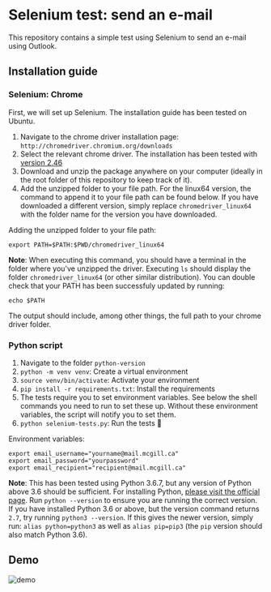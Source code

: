 # Selenium test: send an e-mail

This repository contains a simple test using Selenium to send an e-mail using Outlook.

## Installation guide

### Selenium: Chrome
First, we will set up Selenium. The installation guide has been tested on Ubuntu.

1. Navigate to the chrome driver installation page: `http://chromedriver.chromium.org/downloads`
2. Select the relevant chrome driver. The installation has been tested with [version 2.46](https://chromedriver.storage.googleapis.com/index.html?path=2.46/)
3. Download and unzip the package anywhere on your computer (ideally in the root folder of this repository to keep track of it).
4. Add the unzipped folder to your file path. For the linux64 version, the command to append it to your file path can be found below. If you have downloaded a different version, simply replace `chromedriver_linux64` with the folder name for the version you have downloaded. 

Adding the unzipped folder to your file path:
```
export PATH=$PATH:$PWD/chromedriver_linux64
```
**Note**: When executing this command, you should have a terminal in the folder where you've unzipped the driver. Executing `ls` should display the folder `chromedriver_linux64` (or other similar distribution).
You can double check that your PATH has been successfuly updated by running:
```
echo $PATH
```
The output should include, among other things, the full path to your chrome driver folder.

### Python script

1. Navigate to the folder `python-version`
2. `python -m venv venv`: Create a virtual environment
3. `source venv/bin/activate`: Activate your environment
4. `pip install -r requirements.txt`: Install the requirements
5. The tests require you to set environment variables. See below the shell commands you need to run to set these up. Without these environment variables, the script will notify you to set them.
6. `python selenium-tests.py`: Run the tests :tada:

Environment variables:
```
export email_username="yourname@mail.mcgill.ca"
export email_password="yourpassword"
export email_recipient="recipient@mail.mcgill.ca"
```
**Note**: This has been tested using Python 3.6.7, but any version of Python above 3.6 should be sufficient. For installing Python, [please visit the official page](https://www.python.org/downloads/). Run `python --version` to ensure you are running the correct version. If you have installed Python 3.6 or above, but the version command returns `2.7`, try running `python3 --version`. If this gives the newer version, simply run: `alias python=python3` as well as `alias pip=pip3` (the `pip` version should also match Python 3.6).

## Demo
![demo](full_selenium_run.gif "Selenium Test Demo")
